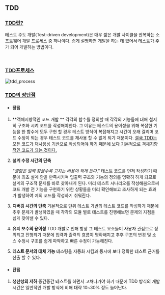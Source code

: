 ## TDD



### <u>TDD란?</u>

테스트 주도 개발(Test-driven development)은 매우 짧은 개발 사이클을 반복하는 소프트웨어 개발 프로세스 중 하나이다. 쉽게 설명하면 개발을 하는 데 있어서 테스트가 주가 되어 개발하는 방법이다.

<br/>

### <u>TDD프로세스</u> 

![tdd_process](C:\Users\jyb63\Desktop\취업스터디\1주차(개인)\tdd_process.jpg)

### <u>TDD의 장단점</u> 

* #### 장점

1. **객체지향적인 코드 개발 **
   각각의 함수를 정의할 때 각각의 기능들에 대해 철저히 구조화 시켜 코드를 작성해야한다. 
   그 이유는 테스트의 용이성을 위해 복잡한 기능을 한 함수에 모두 구현 할 경우 테스트 방식이 복잡해지고 시간이 오래 걸리며 코드 수정이 되는 경우 테스트 코드를 재사용 할 수 없게 되기 때문이다. 
   <u>결국 TDD는 모든 코드가 재사용성 기반으로 작성되어야 하기 때문에 보다 기본적으로 객체지향적인 코드가 되는 것이다.</u>

2. **설계 수정 시간의 단축**

   <em>"결함은 일찍 찾을수록 고치는 비용이 적게 든다."</em>
   테스트 코드를 먼저 작성하기 때문에 최초 설계 안을 만족시키며 입출력 구조와 기능의 정의를 명확히 하게 되므로 설계의 구조적 문제를 바로 찾아내게 된다. 미리 테스트 시나리오를 작성해봄으로써 코드 개발 전 기능을 구현하기 위한 상황들을 미리 확인해보고 조사하게 되는 효과가 발생하여 예외 코드를 작성하기 쉬워진다.

3. **디버깅 시간의 단축**
   기본적으로 단위 테스트 기반의 테스트 코드를 작성하기 때문에 추후 문제가 발생하였을 때 각각의 모듈 별로 테스트를 진행해보면 문제의 지점을 쉽게 찾아낼 수 있다.

4. **유지 보수의 용이성**
   TDD 개발로 인해 항상 그 테스트 요소들이 사용자 관점으로 정의되고 진행되기 때문에 입력과 출력의 흐름이 명확해지고 추후 구조의 변경 및 소스 수정시 구조를 쉽게 파악하고 빠른 수정이 가능해진다.

5. **테스트 문서의 대체 가능**
   테스팅을 자동화 시킴과 동시에 보다 정확한 테스트 근거를 산출 할 수 있다.

* #### 단점

1. **생산성의 저하**
   중간중간 테스트를 하면서 고쳐나가야 하기 때문에 TDD 방식의 개발 시간은 일반적인 개발 방식에 비해 대략 10~30% 정도 늘어난다.

